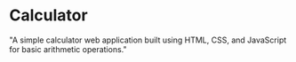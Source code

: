 # Calculator
"A simple calculator web application built using HTML, CSS, and JavaScript for basic arithmetic operations."
